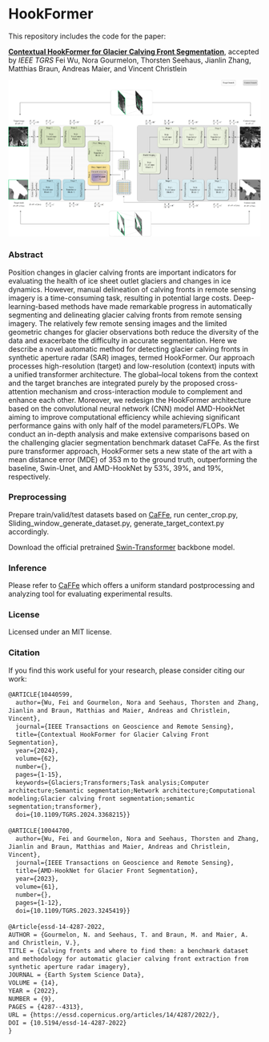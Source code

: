 # HookFormer
This repository includes the code for the paper:
 
[**Contextual HookFormer for Glacier Calving Front Segmentation**](https://ieeexplore.ieee.org/document/10440599), accepted by *IEEE TGRS*
Fei Wu, Nora Gourmelon, Thorsten Seehaus, Jianlin Zhang, Matthias Braun, Andreas Maier, and Vincent Christlein

![](fig.png)

### Abstract
Position changes in glacier calving fronts are important indicators for evaluating the health of ice sheet outlet glaciers and changes in ice dynamics. However, manual delineation of calving fronts in remote sensing imagery is a time-consuming task, resulting in potential large costs. Deep-learning-based methods have made remarkable progress in automatically segmenting and delineating glacier calving fronts from remote sensing imagery. The relatively few remote sensing images and the limited geometric changes for glacier observations both reduce the diversity of the data and exacerbate the difficulty in accurate segmentation. Here we describe a novel automatic method for detecting glacier calving fronts in synthetic aperture radar (SAR) images, termed HookFormer. Our approach processes high-resolution (target) and low-resolution (context) inputs with a unified transformer architecture. The global–local tokens from the context and the target branches are integrated purely by the proposed cross-attention mechanism and cross-interaction module to complement and enhance each other. Moreover, we redesign the HookFormer architecture based on the convolutional neural network (CNN) model AMD-HookNet aiming to improve computational efficiency while achieving significant performance gains with only half of the model parameters/FLOPs. We conduct an in-depth analysis and make extensive comparisons based on the challenging glacier segmentation benchmark dataset CaFFe. As the first pure transformer approach, HookFormer sets a new state of the art with a mean distance error (MDE) of 353 m to the ground truth, outperforming the baseline, Swin-Unet, and AMD-HookNet by 53%, 39%, and 19%, respectively.

### Preprocessing
Prepare train/valid/test datasets based on [CaFFe](https://github.com/Nora-Go/Calving_Fronts_and_Where_to_Find_Them), run center_crop.py, Sliding_window_generate_dataset.py, generate_target_context.py accordingly.

Download the official pretrained [Swin-Transformer](https://github.com/microsoft/Swin-Transformer) backbone model.

### Inference
Please refer to [CaFFe](https://github.com/Nora-Go/Calving_Fronts_and_Where_to_Find_Them) which offers a uniform standard postprocessing and analyzing tool for evaluating experimental results.

### License
Licensed under an MIT license.

### Citation
If you find this work useful for your research, please consider citing our work:
```
@ARTICLE{10440599,
  author={Wu, Fei and Gourmelon, Nora and Seehaus, Thorsten and Zhang, Jianlin and Braun, Matthias and Maier, Andreas and Christlein, Vincent},
  journal={IEEE Transactions on Geoscience and Remote Sensing}, 
  title={Contextual HookFormer for Glacier Calving Front Segmentation}, 
  year={2024},
  volume={62},
  number={},
  pages={1-15},
  keywords={Glaciers;Transformers;Task analysis;Computer architecture;Semantic segmentation;Network architecture;Computational modeling;Glacier calving front segmentation;semantic segmentation;transformer},
  doi={10.1109/TGRS.2024.3368215}}

@ARTICLE{10044700,
  author={Wu, Fei and Gourmelon, Nora and Seehaus, Thorsten and Zhang, Jianlin and Braun, Matthias and Maier, Andreas and Christlein, Vincent},
  journal={IEEE Transactions on Geoscience and Remote Sensing}, 
  title={AMD-HookNet for Glacier Front Segmentation}, 
  year={2023},
  volume={61},
  number={},
  pages={1-12},
  doi={10.1109/TGRS.2023.3245419}}

@Article{essd-14-4287-2022,
AUTHOR = {Gourmelon, N. and Seehaus, T. and Braun, M. and Maier, A. and Christlein, V.},
TITLE = {Calving fronts and where to find them: a benchmark dataset and methodology for automatic glacier calving front extraction from synthetic aperture radar imagery},
JOURNAL = {Earth System Science Data},
VOLUME = {14},
YEAR = {2022},
NUMBER = {9},
PAGES = {4287--4313},
URL = {https://essd.copernicus.org/articles/14/4287/2022/},
DOI = {10.5194/essd-14-4287-2022}
}
```

